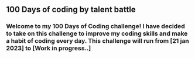 <h2>100 Days of coding by talent battle</h2>

<h3>Welcome to my 100 Days of Coding challenge! I have decided to take on this challenge to improve my coding skills and make a habit of coding every day. This challenge will run from [21 jan 2023] to [Work in progress..]</h3>


